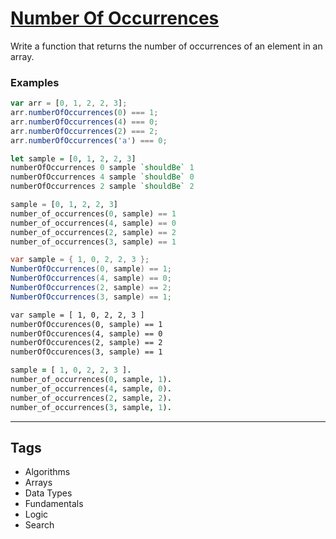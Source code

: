 # [Number Of Occurrences](https://www.codewars.com/kata/52829c5fe08baf7edc00122b)

Write a function that returns the number of occurrences of an element in an array.

### Examples

```javascript
var arr = [0, 1, 2, 2, 3];
arr.numberOfOccurrences(0) === 1;
arr.numberOfOccurrences(4) === 0;
arr.numberOfOccurrences(2) === 2;
arr.numberOfOccurrences('a') === 0;
```

```haskell
let sample = [0, 1, 2, 2, 3]
numberOfOccurrences 0 sample `shouldBe` 1
numberOfOccurrences 4 sample `shouldBe` 0
numberOfOccurrences 2 sample `shouldBe` 2
```

```python
sample = [0, 1, 2, 2, 3]
number_of_occurrences(0, sample) == 1
number_of_occurrences(4, sample) == 0
number_of_occurrences(2, sample) == 2
number_of_occurrences(3, sample) == 1
```

```csharp
var sample = { 1, 0, 2, 2, 3 };
NumberOfOccurrences(0, sample) == 1;
NumberOfOccurrences(4, sample) == 0;
NumberOfOccurrences(2, sample) == 2;
NumberOfOccurrences(3, sample) == 1;
```

```cfml
var sample = [ 1, 0, 2, 2, 3 ]
numberOfOccurences(0, sample) == 1
numberOfOccurences(4, sample) == 0
numberOfOccurences(2, sample) == 2
numberOfOccurences(3, sample) == 1
```

```prolog
sample = [ 1, 0, 2, 2, 3 ].
number_of_occurrences(0, sample, 1).
number_of_occurrences(4, sample, 0).
number_of_occurrences(2, sample, 2).
number_of_occurrences(3, sample, 1).
```

---

## Tags

- Algorithms
- Arrays
- Data Types
- Fundamentals
- Logic
- Search
